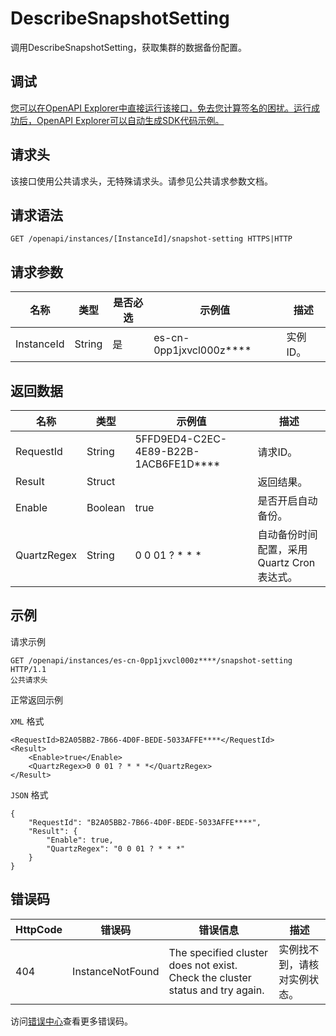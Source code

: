 # DescribeSnapshotSetting

调用DescribeSnapshotSetting，获取集群的数据备份配置。

## 调试

[您可以在OpenAPI Explorer中直接运行该接口，免去您计算签名的困扰。运行成功后，OpenAPI Explorer可以自动生成SDK代码示例。](https://api.aliyun.com/#product=elasticsearch&api=DescribeSnapshotSetting&type=ROA&version=2017-06-13)

## 请求头

该接口使用公共请求头，无特殊请求头。请参见公共请求参数文档。

## 请求语法

```
GET /openapi/instances/[InstanceId]/snapshot-setting HTTPS|HTTP
```

## 请求参数

|名称|类型|是否必选|示例值|描述|
|--|--|----|---|--|
|InstanceId|String|是|es-cn-0pp1jxvcl000z\*\*\*\*|实例ID。 |

## 返回数据

|名称|类型|示例值|描述|
|--|--|---|--|
|RequestId|String|5FFD9ED4-C2EC-4E89-B22B-1ACB6FE1D\*\*\*\*|请求ID。 |
|Result|Struct| |返回结果。 |
|Enable|Boolean|true|是否开启自动备份。 |
|QuartzRegex|String|0 0 01 ? \* \* \*|自动备份时间配置，采用Quartz Cron表达式。 |

## 示例

请求示例

```
GET /openapi/instances/es-cn-0pp1jxvcl000z****/snapshot-setting HTTP/1.1
公共请求头
```

正常返回示例

`XML` 格式

```
<RequestId>B2A05BB2-7B66-4D0F-BEDE-5033AFFE****</RequestId>
<Result>
    <Enable>true</Enable>
    <QuartzRegex>0 0 01 ? * * *</QuartzRegex>
</Result>
```

`JSON` 格式

```
{
	"RequestId": "B2A05BB2-7B66-4D0F-BEDE-5033AFFE****",
	"Result": {
		"Enable": true,
		"QuartzRegex": "0 0 01 ? * * *"
	}
}
```

## 错误码

|HttpCode|错误码|错误信息|描述|
|--------|---|----|--|
|404|InstanceNotFound|The specified cluster does not exist. Check the cluster status and try again.|实例找不到，请核对实例状态。|

访问[错误中心](https://error-center.alibabacloud.com/status/product/elasticsearch)查看更多错误码。

